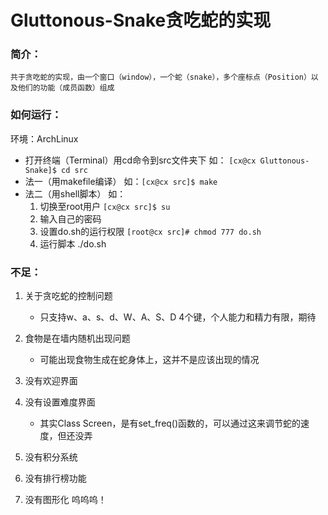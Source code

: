 # Gluttonous-Snake贪吃蛇的实现

### 简介：

    共于贪吃蛇的实现，由一个窗口（window），一个蛇（snake），多个座标点（Position）以及他们的功能（成员函数）组成

### 如何运行：

环境：ArchLinux

- 打开终端（Terminal）用cd命令到src文件夹下 	如： `[cx@cx Gluttonous-Snake]$ cd src `
- 法一（用makefile编译）						如：`[cx@cx src]$ make`
- 法二（用shell脚本）		如：
  1. 切换至root用户     		`[cx@cx src]$ su`
  2. 输入自己的密码
  3. 设置do.sh的运行权限	`[root@cx src]# chmod 777 do.sh `
  4. 运行脚本				./do.sh

### 不足：

1. 关于贪吃蛇的控制问题

    - 只支持w、a、s、d、W、A、S、D  4个键，个人能力和精力有限，期待

2. 食物是在墙内随机出现问题

   - 可能出现食物生成在蛇身体上，这并不是应该出现的情况
3. 没有欢迎界面
4. 没有设置难度界面

   - 其实Class Screen，是有set_freq()函数的，可以通过这来调节蛇的速度，但还没弄
5. 没有积分系统
6. 没有排行榜功能
7. 没有图形化 	呜呜呜！
